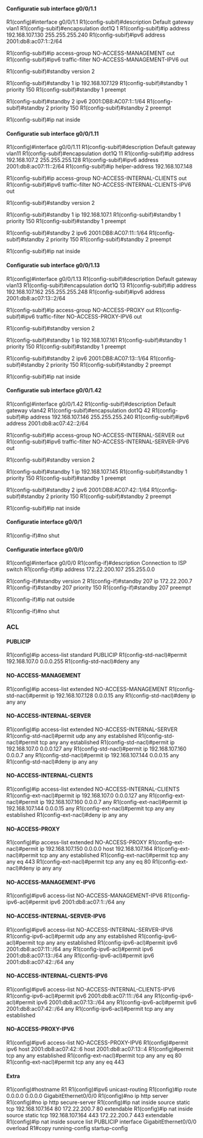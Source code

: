 #### Configuratie sub interface g0/0/1.1

R1(config)#interface g0/0/1.1
R1(config-subif)#description Default gateway vlan1
R1(config-subif)#encapsulation dot1Q 1
R1(config-subif)#ip address 192.168.107.130 255.255.255.240
R1(config-subif)#ipv6 address 2001:db8:ac07:1::2/64

R1(config-subif)#ip access-group NO-ACCESS-MANAGEMENT out
R1(config-subif)#ipv6 traffic-filter NO-ACCESS-MANAGEMENT-IPV6 out

R1(config-subif)#standby version 2

R1(config-subif)#standby 1 ip 192.168.107.129
R1(config-subif)#standby 1 priority 150
R1(config-subif)#standby 1 preempt

R1(config-subif)#standby 2 ipv6 2001:DB8:AC07:1::1/64
R1(config-subif)#standby 2 priority 150
R1(config-subif)#standby 2 preempt

R1(config-subif)#ip nat inside

#### Configuratie sub interface g0/0/1.11

R1(config)#interface g0/0/1.11
R1(config-subif)#description Default gateway vlan11
R1(config-subif)#encapsulation dot1Q 11
R1(config-subif)#ip address 192.168.107.2 255.255.255.128
R1(config-subif)#ipv6 address 2001:db8:ac07:11::2/64
R1(config-subif)#ip helper-address 192.168.107.148

R1(config-subif)#ip access-group NO-ACCESS-INTERNAL-CLIENTS out
R1(config-subif)#ipv6 traffic-filter NO-ACCESS-INTERNAL-CLIENTS-IPV6 out

R1(config-subif)#standby version 2

R1(config-subif)#standby 1 ip 192.168.107.1
R1(config-subif)#standby 1 priority 150
R1(config-subif)#standby 1 preempt

R1(config-subif)#standby 2 ipv6 2001:DB8:AC07:11::1/64
R1(config-subif)#standby 2 priority 150
R1(config-subif)#standby 2 preempt

R1(config-subif)#ip nat inside

#### Configuratie sub interface g0/0/1.13

R1(config)#interface g0/0/1.13
R1(config-subif)#description Default gateway vlan13
R1(config-subif)#encapsulation dot1Q 13
R1(config-subif)#ip address 192.168.107.162 255.255.255.248
R1(config-subif)#ipv6 address 2001:db8:ac07:13::2/64

R1(config-subif)#ip access-group NO-ACCESS-PROXY out
R1(config-subif)#ipv6 traffic-filter NO-ACCESS-PROXY-IPV6 out

R1(config-subif)#standby version 2

R1(config-subif)#standby 1 ip 192.168.107.161
R1(config-subif)#standby 1 priority 150
R1(config-subif)#standby 1 preempt

R1(config-subif)#standby 2 ipv6 2001:DB8:AC07:13::1/64
R1(config-subif)#standby 2 priority 150
R1(config-subif)#standby 2 preempt

R1(config-subif)#ip nat inside

#### Configuratie sub interface g0/0/1.42

R1(config)#interface g0/0/1.42
R1(config-subif)#description Default gateway vlan42
R1(config-subif)#encapsulation dot1Q 42
R1(config-subif)#ip address 192.168.107.146 255.255.255.240
R1(config-subif)#ipv6 address 2001:db8:ac07:42::2/64

R1(config-subif)#ip access-group NO-ACCESS-INTERNAL-SERVER out
R1(config-subif)#ipv6 traffic-filter NO-ACCESS-INTERNAL-SERVER-IPV6 out

R1(config-subif)#standby version 2

R1(config-subif)#standby 1 ip 192.168.107.145
R1(config-subif)#standby 1 priority 150
R1(config-subif)#standby 1 preempt

R1(config-subif)#standby 2 ipv6 2001:DB8:AC07:42::1/64
R1(config-subif)#standby 2 priority 150
R1(config-subif)#standby 2 preempt

R1(config-subif)#ip nat inside

#### Configuratie interface g0/0/1

R1(config-if)#no shut

#### Configuratie interface g0/0/0

R1(config)#interface g0/0/0
R1(config-if)#description Connection to ISP switch
R1(config-if)#ip address 172.22.200.107 255.255.0.0

R1(config-if)#standby version 2
R1(config-if)#standby 207 ip 172.22.200.7
R1(config-if)#standby 207 priority 150
R1(config-if)#standby 207 preempt

R1(config-if)#ip nat outside

R1(config-if)#no shut

### ACL

#### PUBLICIP

R1(config)#ip access-list standard PUBLICIP
R1(config-std-nacl)#permit 192.168.107.0 0.0.0.255
R1(config-std-nacl)#deny any

#### NO-ACCESS-MANAGEMENT

R1(config)#ip access-list extended NO-ACCESS-MANAGEMENT
R1(config-std-nacl)#permit ip 192.168.107.128 0.0.0.15 any
R1(config-std-nacl)#deny ip any any

#### NO-ACCESS-INTERNAL-SERVER

R1(config)#ip access-list extended NO-ACCESS-INTERNAL-SERVER
R1(config-std-nacl)#permit udp any any established
R1(config-std-nacl)#permit tcp any any established
R1(config-std-nacl)#permit ip 192.168.107.0 0.0.0.127 any
R1(config-std-nacl)#permit ip 192.168.107.160 0.0.0.7 any
R1(config-std-nacl)#permit ip 192.168.107.144 0.0.0.15 any
R1(config-std-nacl)#deny ip any any

#### NO-ACCESS-INTERNAL-CLIENTS

R1(config)#ip access-list extended NO-ACCESS-INTERNAL-CLIENTS
R1(config-ext-nacl)#permit ip 192.168.107.0 0.0.0.127 any
R1(config-ext-nacl)#permit ip 192.168.107.160 0.0.0.7 any
R1(config-ext-nacl)#permit ip 192.168.107.144 0.0.0.15 any
R1(config-ext-nacl)#permit tcp any any established
R1(config-ext-nacl)#deny ip any any

#### NO-ACCESS-PROXY

R1(config)#ip access-list extended NO-ACCESS-PROXY
R1(config-ext-nacl)#permit ip 192.168.107.150 0.0.0.0 host 192.168.107.164
R1(config-ext-nacl)#permit tcp any any established
R1(config-ext-nacl)#permit tcp any any eq 443
R1(config-ext-nacl)#permit tcp any any eq 80
R1(config-ext-nacl)#deny ip any any

#### NO-ACCESS-MANAGEMENT-IPV6

R1(config)#ipv6 access-list NO-ACCESS-MANAGEMENT-IPV6
R1(config-ipv6-acl)#permit ipv6 2001:db8:ac07:1::/64 any

#### NO-ACCESS-INTERNAL-SERVER-IPV6

R1(config)#ipv6 access-list NO-ACCESS-INTERNAL-SERVER-IPV6
R1(config-ipv6-acl)#permit udp any any established
R1(config-ipv6-acl)#permit tcp any any established
R1(config-ipv6-acl)#permit ipv6 2001:db8:ac07:11::/64 any
R1(config-ipv6-acl)#permit ipv6 2001:db8:ac07:13::/64 any
R1(config-ipv6-acl)#permit ipv6 2001:db8:ac07:42::/64 any

#### NO-ACCESS-INTERNAL-CLIENTS-IPV6

R1(config)#ipv6 access-list NO-ACCESS-INTERNAL-CLIENTS-IPV6
R1(config-ipv6-acl)#permit ipv6 2001:db8:ac07:11::/64 any
R1(config-ipv6-acl)#permit ipv6 2001:db8:ac07:13::/64 any
R1(config-ipv6-acl)#permit ipv6 2001:db8:ac07:42::/64 any
R1(config-ipv6-acl)#permit tcp any any established

#### NO-ACCESS-PROXY-IPV6

R1(config)#ipv6 access-list NO-ACCESS-PROXY-IPV6
R1(config)#permit ipv6 host 2001:db8:ac07:42::6 host 2001:db8:ac07:13::4
R1(config)#permit tcp any any established
R1(config-ext-nacl)#permit tcp any any eq 80
R1(config-ext-nacl)#permit tcp any any eq 443

#### Extra

R1(config)#hostname R1
R1(config)#ipv6 unicast-routing
R1(config)#ip route 0.0.0.0 0.0.0.0 GigabitEthernet0/0/0
R1(config)#no ip http server
R1(config)#no ip http secure-server
R1(config)#ip nat inside source static tcp 192.168.107.164 80 172.22.200.7 80 extendable
R1(config)#ip nat inside source static tcp 192.168.107.164 443 172.22.200.7 443 extendable
R1(config)#ip nat inside source list PUBLICIP interface GigabitEthernet0/0/0 overload
R1#copy running-config startup-config
